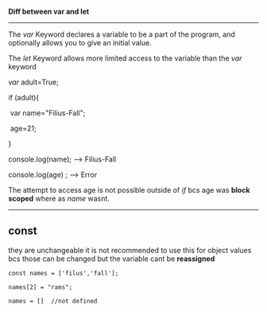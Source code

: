 **Diff between var and let**

********************************************************

The  _var_ Keyword declares a variable to be a part of the program, and optionally allows you to give an initial value.



The  _let_  Keyword allows more limited access to the variable than the  _var_  keyword



_var_  adult=True;



if (adult){

​	var name="Filius-Fall";

​	age=21;

}

console.log(name);   --> Filius-Fall

console.log(age) ;  --> Error



The attempt to access age is not possible outside of  _if_ bcs age was **block scoped** where as _name_ wasnt.



*******************************************************************************************************



## const

 they are unchangeable it is not recommended to use this for object values bcs those can be changed but the variable cant be **reassigned**  

`const names = ['filus','fall'];`

`names[2] = "rams";`

`names = []  //not defined`







 






